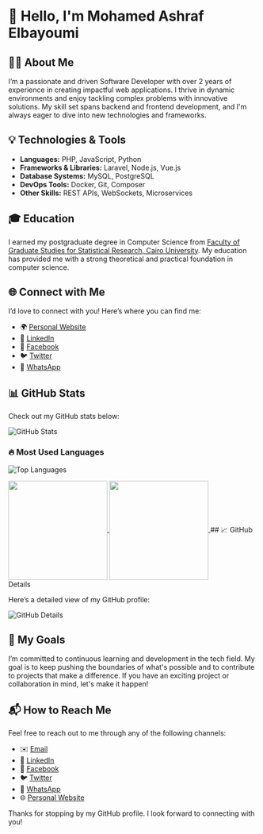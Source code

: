 # 👋 Hello, I'm Mohamed Ashraf Elbayoumi

## 🧑‍💻 About Me

I’m a passionate and driven Software Developer with over 2 years of experience in creating impactful web applications. I thrive in dynamic environments and enjoy tackling complex problems with innovative solutions. My skill set spans backend and frontend development, and I'm always eager to dive into new technologies and frameworks.

## 💡 Technologies & Tools

- **Languages:** PHP, JavaScript, Python
- **Frameworks & Libraries:** Laravel, Node.js, Vue.js
- **Database Systems:** MySQL, PostgreSQL
- **DevOps Tools:** Docker, Git, Composer
- **Other Skills:** REST APIs, WebSockets, Microservices

## 🎓 Education

I earned my postgraduate degree in Computer Science from [Faculty of Graduate Studies for Statistical Research, Cairo University](http://issr.cu.edu.eg/en/). My education has provided me with a strong theoretical and practical foundation in computer science.

## 🌐 Connect with Me

I’d love to connect with you! Here’s where you can find me:
- 🌍 [Personal Website](https://elbayoumi.github.io/)
- 💼 [LinkedIn](https://linkedin.com/in/mohamed-elbayoumi)
- 📘 [Facebook](https://www.facebook.com/mohamedashrafelbayoumi)
- 🐦 [Twitter](https://twitter.com/MoElbayoumi)
- 📱 [WhatsApp](https://wa.me/201020472050)

## 📊 GitHub Stats

Check out my GitHub stats below:

![GitHub Stats](https://github-readme-stats.vercel.app/api?username=elbayoumi&hide_border=true&count_private=true&show_icons=true&theme=radical)

### 🔥 Most Used Languages

![Top Languages](https://github-readme-stats.vercel.app/api/top-langs?username=elbayoumi&show_icons=true&theme=github_dark&langs_count=8&layout=compact&hide_border=true)

<a href="https://github.com/anuraghazra/github-readme-stats">
  <img height=200 align="center" src="https://github-readme-stats.vercel.app/api?username=elbayoumi" />
</a>
<a href="https://github.com/anuraghazra/convoychat">
  <img height=200 align="center" src="https://github-readme-stats.vercel.app/api/top-langs?username=elbayoumi&layout=compact&langs_count=8&card_width=320" />
</a>
## 📈 GitHub Details

Here’s a detailed view of my GitHub profile:

![GitHub Details](https://github-profile-summary-cards.vercel.app/api/cards/profile-details?username=elbayoumi&theme=github_dark)

## 🎯 My Goals

I’m committed to continuous learning and development in the tech field. My goal is to keep pushing the boundaries of what's possible and to contribute to projects that make a difference. If you have an exciting project or collaboration in mind, let's make it happen!

## 📬 How to Reach Me

Feel free to reach out to me through any of the following channels:
- ✉️ [Email](mailto:mohamedashrafelbayoumi@gmail.com)
- 🔗 [LinkedIn](https://linkedin.com/in/mohamed-elbayoumi)
- 📘 [Facebook](https://www.facebook.com/mohamedashrafelbayoumi)
- 🐦 [Twitter](https://twitter.com/MoElbayoumi)
- 📱 [WhatsApp](https://wa.me/201020472050)
- 🌐 [Personal Website](https://elbayoumi.github.io/)

Thanks for stopping by my GitHub profile. I look forward to connecting with you!
